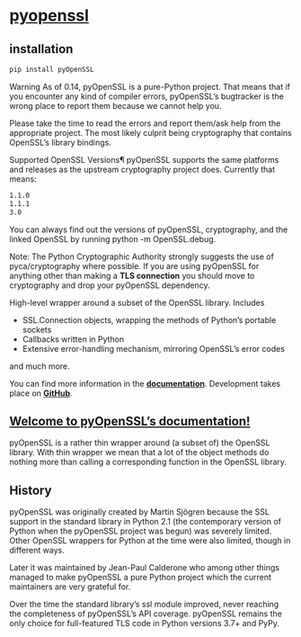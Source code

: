 # **[pyopenssl](https://pypi.org/project/pyOpenSSL/)**

## installation

```bash
pip install pyOpenSSL
```

Warning
As of 0.14, pyOpenSSL is a pure-Python project. That means that if you encounter any kind of compiler errors, pyOpenSSL’s bugtracker is the wrong place to report them because we cannot help you.

Please take the time to read the errors and report them/ask help from the appropriate project. The most likely culprit being cryptography that contains OpenSSL’s library bindings.

Supported OpenSSL Versions¶
pyOpenSSL supports the same platforms and releases as the upstream cryptography project does. Currently that means:

```bash
1.1.0
1.1.1
3.0
```

You can always find out the versions of pyOpenSSL, cryptography, and the linked OpenSSL by running python -m OpenSSL.debug.

Note: The Python Cryptographic Authority strongly suggests the use of pyca/cryptography where possible. If you are using pyOpenSSL for anything other than making a **TLS connection** you should move to cryptography and drop your pyOpenSSL dependency.

High-level wrapper around a subset of the OpenSSL library. Includes

- SSL.Connection objects, wrapping the methods of Python’s portable sockets
- Callbacks written in Python
- Extensive error-handling mechanism, mirroring OpenSSL’s error codes

 and much more.

You can find more information in the **[documentation](https://pyopenssl.org/)**. Development takes place on **[GitHub](https://github.com/pyca/pyopenssl)**.

## **[Welcome to pyOpenSSL’s documentation!](https://www.pyopenssl.org/en/latest/)**

pyOpenSSL is a rather thin wrapper around (a subset of) the OpenSSL library. With thin wrapper we mean that a lot of the object methods do nothing more than calling a corresponding function in the OpenSSL library.

## History

pyOpenSSL was originally created by Martin Sjögren because the SSL support in the standard library in Python 2.1 (the contemporary version of Python when the pyOpenSSL project was begun) was severely limited. Other OpenSSL wrappers for Python at the time were also limited, though in different ways.

Later it was maintained by Jean-Paul Calderone who among other things managed to make pyOpenSSL a pure Python project which the current maintainers are very grateful for.

Over the time the standard library’s ssl module improved, never reaching the completeness of pyOpenSSL’s API coverage. pyOpenSSL remains the only choice for full-featured TLS code in Python versions 3.7+ and PyPy.
